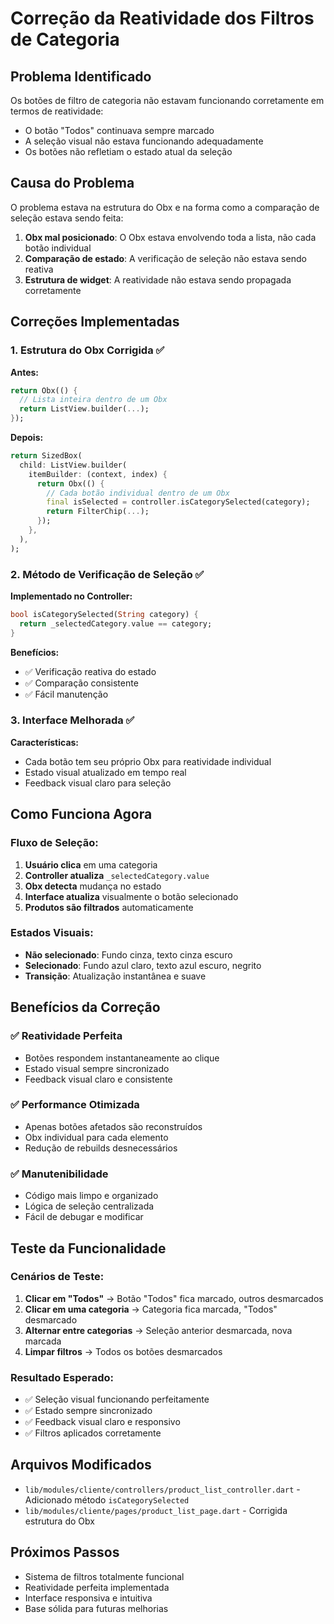 # Correção da Reatividade dos Filtros de Categoria

## Problema Identificado
Os botões de filtro de categoria não estavam funcionando corretamente em termos de reatividade:
- O botão "Todos" continuava sempre marcado
- A seleção visual não estava funcionando adequadamente
- Os botões não refletiam o estado atual da seleção

## Causa do Problema
O problema estava na estrutura do Obx e na forma como a comparação de seleção estava sendo feita:
1. **Obx mal posicionado**: O Obx estava envolvendo toda a lista, não cada botão individual
2. **Comparação de estado**: A verificação de seleção não estava sendo reativa
3. **Estrutura de widget**: A reatividade não estava sendo propagada corretamente

## Correções Implementadas

### 1. Estrutura do Obx Corrigida ✅
**Antes:**
```dart
return Obx(() {
  // Lista inteira dentro de um Obx
  return ListView.builder(...);
});
```

**Depois:**
```dart
return SizedBox(
  child: ListView.builder(
    itemBuilder: (context, index) {
      return Obx(() {
        // Cada botão individual dentro de um Obx
        final isSelected = controller.isCategorySelected(category);
        return FilterChip(...);
      });
    },
  ),
);
```

### 2. Método de Verificação de Seleção ✅
**Implementado no Controller:**
```dart
bool isCategorySelected(String category) {
  return _selectedCategory.value == category;
}
```

**Benefícios:**
- ✅ Verificação reativa do estado
- ✅ Comparação consistente
- ✅ Fácil manutenção

### 3. Interface Melhorada ✅
**Características:**
- Cada botão tem seu próprio Obx para reatividade individual
- Estado visual atualizado em tempo real
- Feedback visual claro para seleção

## Como Funciona Agora

### Fluxo de Seleção:
1. **Usuário clica** em uma categoria
2. **Controller atualiza** `_selectedCategory.value`
3. **Obx detecta** mudança no estado
4. **Interface atualiza** visualmente o botão selecionado
5. **Produtos são filtrados** automaticamente

### Estados Visuais:
- **Não selecionado**: Fundo cinza, texto cinza escuro
- **Selecionado**: Fundo azul claro, texto azul escuro, negrito
- **Transição**: Atualização instantânea e suave

## Benefícios da Correção

### ✅ Reatividade Perfeita
- Botões respondem instantaneamente ao clique
- Estado visual sempre sincronizado
- Feedback visual claro e consistente

### ✅ Performance Otimizada
- Apenas botões afetados são reconstruídos
- Obx individual para cada elemento
- Redução de rebuilds desnecessários

### ✅ Manutenibilidade
- Código mais limpo e organizado
- Lógica de seleção centralizada
- Fácil de debugar e modificar

## Teste da Funcionalidade

### Cenários de Teste:
1. **Clicar em "Todos"** → Botão "Todos" fica marcado, outros desmarcados
2. **Clicar em uma categoria** → Categoria fica marcada, "Todos" desmarcado
3. **Alternar entre categorias** → Seleção anterior desmarcada, nova marcada
4. **Limpar filtros** → Todos os botões desmarcados

### Resultado Esperado:
- ✅ Seleção visual funcionando perfeitamente
- ✅ Estado sempre sincronizado
- ✅ Feedback visual claro e responsivo
- ✅ Filtros aplicados corretamente

## Arquivos Modificados
- `lib/modules/cliente/controllers/product_list_controller.dart` - Adicionado método `isCategorySelected`
- `lib/modules/cliente/pages/product_list_page.dart` - Corrigida estrutura do Obx

## Próximos Passos
- Sistema de filtros totalmente funcional
- Reatividade perfeita implementada
- Interface responsiva e intuitiva
- Base sólida para futuras melhorias
